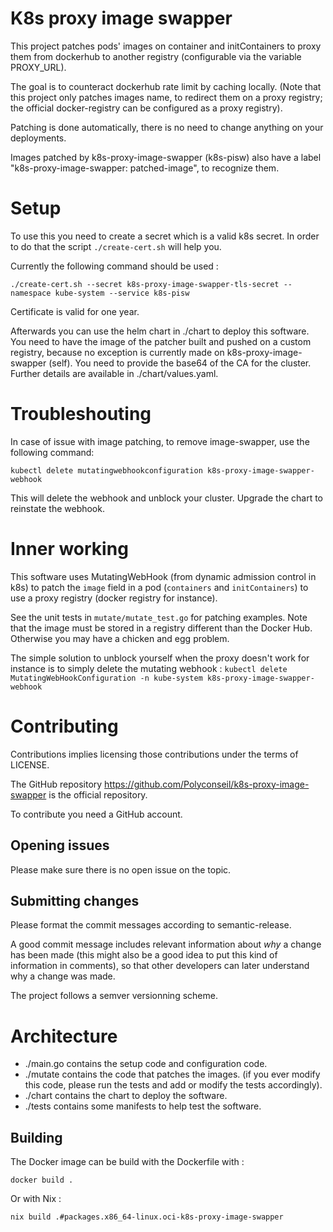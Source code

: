 # K8s proxy image swapper

This project patches pods' images on container and initContainers to
proxy them from dockerhub to another registry (configurable via the variable
PROXY\_URL).

The goal is to counteract dockerhub rate limit by caching locally.
(Note that this project only patches images name, to redirect them on a proxy registry;
the official docker-registry can be configured as a proxy registry).

Patching is done automatically, there is no need to change anything on
your deployments.

Images patched by k8s-proxy-image-swapper (k8s-pisw) also have a label
"k8s-proxy-image-swapper: patched-image", to recognize them.

# Setup

To use this you need to create a secret which is a valid k8s secret.
In order to do that the script `./create-cert.sh` will help you.

Currently the following command should be used :
```
./create-cert.sh --secret k8s-proxy-image-swapper-tls-secret --namespace kube-system --service k8s-pisw
```

Certificate is valid for one year.

Afterwards you can use the helm chart in ./chart to deploy this software.
You need to have the image of the patcher built and pushed on a custom registry,
because no exception is currently made on k8s-proxy-image-swapper (self).
You need to provide the base64 of the CA for the cluster. Further details
are available in ./chart/values.yaml.

# Troubleshouting

In case of issue with image patching, to remove image-swapper, use the following command:

`kubectl delete mutatingwebhookconfiguration k8s-proxy-image-swapper-webhook`

This will delete the webhook and unblock your cluster. Upgrade the chart to reinstate
the webhook.

# Inner working

This software uses MutatingWebHook (from dynamic admission control in k8s)
to patch the `image` field in a pod (`containers` and `initContainers`) to
use a proxy registry (docker registry for instance).

See the unit tests in `mutate/mutate_test.go` for patching examples.
Note that the image must be stored in a registry different than the
Docker Hub. Otherwise you may have a chicken and egg problem.

The simple solution to unblock yourself when the proxy doesn't work for instance
is to simply delete the mutating webhook :
`kubectl delete MutatingWebHookConfiguration -n kube-system k8s-proxy-image-swapper-webhook`

# Contributing

Contributions implies licensing those contributions under the terms of LICENSE.

The GitHub repository https://github.com/Polyconseil/k8s-proxy-image-swapper
is the official repository.

To contribute you need a GitHub account.

## Opening issues

Please make sure there is no open issue on the topic.

## Submitting changes

Please format the commit messages according to semantic-release.

A good commit message includes relevant information about *why* a change
has been made (this might also be a good idea to put this kind of information
in comments), so that other developers can later understand why a change was made.

The project follows a semver versionning scheme.

# Architecture

- ./main.go contains the setup code and configuration code.
- ./mutate contains the code that patches the images. (if you ever modify this
code, please run the tests and add or modify the tests accordingly).
- ./chart contains the chart to deploy the software.
- ./tests contains some manifests to help test the software.


## Building
The Docker image can be build with the Dockerfile with :

```
docker build .
```

Or with Nix :

```
nix build .#packages.x86_64-linux.oci-k8s-proxy-image-swapper
```
